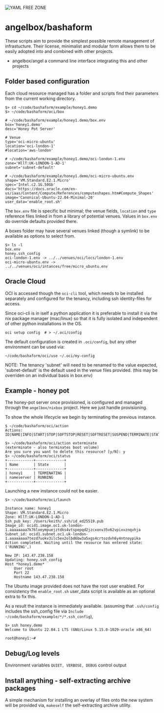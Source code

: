 
![YAML FREE ZONE](https://badgen.net/badge/yaml/free/green)

# angelbox/bashaform

These scripts aim to provide the simplest possible remote management
of infrastucture. Their license, minimalist and modular form allows 
them to be easily adopted into and combined with other projects. 

* angelbox/angel a command line interface integrating this and other projects

## Folder based configuration

Each cloud resource managed has a folder and scripts find their 
parameters from the current working directory.

```
$> cd ~/code/bashaform/example/honey1.demo
$> ~/code/bashaform/oci/box

# ~/code/bashaform/example/honey1.demo/box.env
box='honey1.demo'
desc='Honey Pot Server'

# Venue
type='oci-micro-ubuntu'
location='oci-london-1'
#location='aws-london'

# ~/code/bashaform/example/honey1.demo/oci-london-1.env
zone='HllT:UK-LONDON-1-AD-1'
subnet='subnet-default'

# ~/code/bashaform/example/honey1.demo/oci-micro-ubuntu.env
shape='VM.Standard.E2.1.Micro'
spec='Intel.c2.1G.50Gb'
docs='https://docs.oracle.com/en-us/iaas/Content/Compute/References/computeshapes.htm#Compute_Shapes'
image='Canonical-Ubuntu-22.04-Minimal-20'
user_data='enable_root.sh'
```

The `box.env` file is specific but minimal; the venue fields, `location` and `type`
reference files linked in from a library of potential venues. Values in `box.env`
do override defaults provided there.

A boxes folder may have several venues linked (though a symlink) to be available as options to select from. 

```
$> ls -l
box.env
honey.ssh_config
oci-london-1.env -> ../../venues/oci/locs/london-1.env
oci-micro-ubuntu.env -> ../../venues/oci/intances/free/micro_ubuntu.env
```

## Oracle Cloud

OCI is accessed though the `oci-cli` tool, which needs to be installed separately and 
configured for the tenancy, including ssh identity-files for access. 

 Since oci-cli is in iself a python application it is preferable to install it via the nix
 package manager (mac/linux) so that it is fully isolated and independent of other python installations in the OS.

```
oci setup config  # > ~/.oci/config
```

The default configuration is created in `.oci/config`, but any other environment can be used via:

```
~/code/bashaform/oci/use ~/.oci/my-config
```

NOTE: The tenancy 'subnet' will need to be renamed to the value expected, 'subnet-default' is the default used in the venue files provided. (this may be overriden on an individual basis in box.env) 

## Example - honey pot

The honey-pot server once provisioned, is configured and managed through the `angelbox/nixbox` project. Here we just handle provisioning.

To show the whole lifecycle we begin by terminating the previous instance.

```
$ ~/code/bashaform/oci/action
Actions: ID|NAME|INFO|START|STOP|SOFTSTOP|RESET|SOFTRESET|SUSPEND|TERMINATE|STATUS|IP

$> ~/code/bashaform/oci/action exterminate
(exterminate - also terminates boot volume)
Are you sure you want to delete this resource? [y/N]: y
$> ~/code/bashaform/oci/status
+------------+-------------+
| Name       | State       |
+------------+-------------+
| honey1     | TERMINATING |
| nameserver | RUNNING     |
+------------+-------------+
```

Launching a new instance could not be easier.

```
$> ~/code/bashaform/oci/launch

Instance_name: honey1
Shape: VM.Standard.E2.1.Micro
Zone: HllT:UK-LONDON-1-AD-1
Ssh_pub_key: /Users/keith/.ssh/id_ed25519.pub
Image_id: ocid1.image.oc1.uk-london-1.aaaaaaaa7k76lxeympuejztdks4vtspepqd2jzcxonv35v62vpixvznqvhja
Subnet_id: ocid1.subnet.oc1.uk-london-1.aaaaaaaa7tezd7uokv3ilc5ex2olbd6bw3a5xgs4crtozdvh6y4ntnoypika
Action completed. Waiting until the resource has entered state: ('RUNNING',)

New IP: 143.47.238.158
Updating: honey.ssh_config
Host *honey1.demo*
    User root
    Port 22
    Hostname 143.47.238.158
```

The Ubuntu image provided does not have the root user enabled. For consistency the `enable_root.sh` user_data script is available as an optional extra to fix this. 

As a result the instance is immediately available. (assuming that `.ssh/config` includes the ssh_config file via `Include ~/code/bashaform/example/*/*.ssh_config`), 

```
$> ssh honey.demo
Welcome to Ubuntu 22.04.1 LTS (GNU/Linux 5.15.0-1029-oracle x86_64)

root@honey1:~# 
```

## Debug/Log levels

Environment variables `QUIET, VERBOSE, DEBUG` control output

## Install anything - self-extracting archive packages

A simple mechanism for installing an overlay of files onto the new system will be provided via, `makeself` the self-extracting archive utility.
